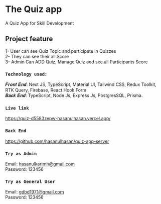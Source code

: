 # The Quiz app

A Quiz App for Skill Development

## Project feature

1- User can see Quiz Topic and participate in Quizzes</br>
2- They can see their all Score</br>
3- Admin Can ADD Quiz, Manage Quiz and see all Participants Score</br>

### `Technology used:`

𝑭𝒓𝒐𝒏𝒕 𝑬𝒏𝒅: Next JS, TypeScript, Material UI, Tailwind CSS, Redux Toolkit, RTK Query, Firebase, React Hook Form</br>
𝑩𝒂𝒄𝒌 𝑬𝒏𝒅: TypeScript, Node Js, Express Js, PostgresSQL, Prisma. </br>

### `Live link`

https://quiz-d5583zepw-hasanulhasan.vercel.app/

### `Back End`

https://github.com/hasanulhasan/quiz-app-server

### `Try as Admin`

Email: hasanulkarimh@gmail.com </br>
Password: 123456 </br>

### `Try as General User`

Email: gdbd1971@gmail.com </br>
Password: 123456 </br>
